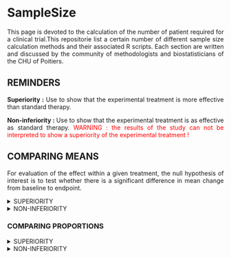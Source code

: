 # SampleSize


<div style="text-align: justify">

This page is devoted to the calculation of the number of patient required for a clinical trial.This repositorie list a certain number of different sample size calculation methods and their associated R scripts. Each section are written and discussed by the community of methodologists and biostatisticians of the CHU of Poitiers.


## REMINDERS

**Superiority :** Use to show that the experimental treatment is more effective than standard therapy.

**Non-inferiority :** Use to show that the experimental treatment is as effective as standard therapy. <font color="red">WARNING : the results of the study can not be interpreted to show a superiority of the experimental treatment ! </font>

## COMPARING MEANS

For evaluation of the effect within a given treatment, the null hypothesis of interest is to test whether there is a significant difference in mean change from baseline to endpoint.


<details>
	<summary>SUPERIORITY</summary>
	
	*Code with an exemple: *
	
	<p> *Sample size for a randomised controlled superiority trial in two parallel groups (experimental treatment A versus control treatment B) with balanced randomisation (ratio 1 :1) for a binary endpoint. The average quality of life was 66 points with treatment B compared to 72 points with treatment A. In order to highlight this absolute difference of 6 points, with a standard deviantion of 23, with a two-sided alpha risk of 5% and a power of 80%, the sample size is related to the result of the script bellow :*
	</p>
	
```{r}
library(epiR)
		
epi.sscompc(N = NA, treat = 66, control = 72, 
			sigma = 23, n = NA, power = 0.8, 
			r = 1, design = 1, sided.test = 2, conf.level = 0.95)
```
	
	**Parameters :**
	
	* treat : mean expected in the experimental group
	* control : mean expected in the control group
	* sigma : standard deviation (commun for both group)
	* n : number of subjects to include (experimental + control), define as NA
	* power : power of the trial
	* r : randomization ratio, number of patients of the experimental group divided by the number of patients of the control group
	* design : estimated design effect
	* sided.test : One-side test (=1), two-side test (=2) 
	*	conf.level : Confidence level (1-α)
	
</details>

<details>
	<summary>NON-INFERIORITY</summary>
	
	<p> *Sample size for a randomised controlled non-inferiority trial in two parallel groups (experimental treatment A versus control treatment B) with balanced randomisation (ratio 1 :1) for a binary endpoint. The average quality of life was 66 points with treatment B.Assuming an absolute non-inferiority margin of 7 points, with a standard deviantion of 23, with a one-sided alpha risk of 5% and a power of 80%, the sample size is related to the result of the script bellow :*
	</p>
```{r}
library(epiR)
	
epi.ssninfc(treat = 66, control = 66, sigma = 23, 
			delta = 7, n = NA, power = 0.8, alpha = 0.05, r = 1)
```
	
	**Parameters :**
	
	* treat : mean expected in the experimental group
	* control : mean expected in the control group
	* sigma : standard deviation (commun for both group)
	* delta : equivalence limit, which represents the clinically significant difference (>0)
	* n : number of subjects to include (experimental + control), define as NA
	* power : power of the trial
	* alpha : type I error
	* r : randomization ratio, number of patients of the experimental group divided by the number of patients of the control group

</details>	

<h3> COMPARING PROPORTIONS </h3>



<details>
	<summary>SUPERIORITY</summary>
	
	*Code with an exemple: *
	
	<p> *Sample size for a randomised controlled superiority trial in two parallel groups (experimental treatment A versus control treatment B) with balanced randomisation (ratio 1 :1) for a binary endpoint. The proportion of patients with an episode of hypertension was 35% with the B treatment compared to 28% with treatment A. In order to highlight this absolute difference of 7%, with a two-sided alpha risk of 5% and a power of 80%, the sample size is related to the result of the script bellow :*
	</p>
	
```{r}
library(epiR)

epi.sscohortc(N = NA, irexp1 = 0.35, irexp0 = 0.28, pexp = NA, n = NA, 
			power = 0.80, r = 1, design = 1, sided.test = 2, 
			finite.correction = FALSE, nfractional = FALSE, conf.level = 0.95)

```
	
	**Parameters :**
	
	*	irexp1 : Proportion expected within the experimental group
	*	irexp0 : Proportion expected within the control group
	* n : number of subjects to include (experimental + control), define as NA
	*	power : Power of the trial
	* r : randomization ratio, number of patients of the experimental group divided by the number of patients of the control group
	* design : estimated design effect
	*	sided.test : One-side test (=1), two-side test (=2) 
	*	conf.level : Confidence level (1-α)

</details>


<details>
	<summary>NON-INFERIORITY</summary>
		
	*Code with an exemple :*
	
	<p> *Sample size for a randomised controlled non-inferiority trial in two parallel groups (experimental treatment A versus control treatment B) with balanced randomisation (ratio 1 :1) for a binary endpoint. The proportion of patients with an episode of hypertension was 35% with the B treatment. Assuming an absolute non-inferiority margin of 5%, with a one-sided alpha risk of 5% and a power of 80%, the sample size is related to the result of the script bellow :*
	</p>
	
```{r}
epi.ssninfb(treat = 0.35, control = 0.35, delta = 7, 
			n = NA, r = 1, power = 0.8, alpha = 0.05)
```
	
	**Parameters :**
	
	* treat : proportion expected in the experimental group
	* control : proportion expected in the control group
	* delta : equivalence limit, which represents the clinically significant difference (>0)
	* n : number of subjects to include (experimental + control), define as NA
	* r : randomization ratio, number of patients of the experimental group divided by the number of patients of the control group
	* power : power of the trial
	* alpha : type I error

</details>

